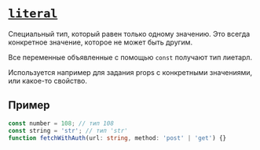 # [`literal`](../index.md)

Специальный тип, который равен только одному значению. Это всегда конкретное значение, которое не может быть другим.

Все переменные объявленные с помощью `const` получают тип лиетарл.

Используется например для задания props с конкретными значениями, или какое-то свойство.

## Пример

```ts
const number = 108; // тип 108
const string = 'str'; // тип 'str'
function fetchWithAuth(url: string, method: 'post' | 'get') {}
```
